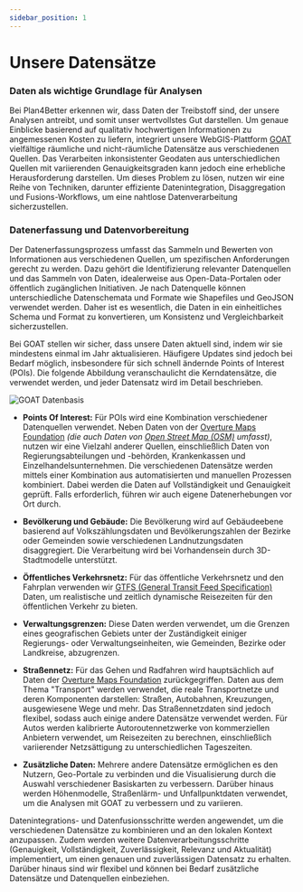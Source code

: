 ```yaml
---
sidebar_position: 1
---
```


# Unsere Datensätze


### Daten als wichtige Grundlage für Analysen

Bei Plan4Better erkennen wir, dass Daten der Treibstoff sind, der unsere Analysen antreibt, und somit unser wertvollstes Gut darstellen. Um genaue Einblicke basierend auf qualitativ hochwertigen Informationen zu angemessenen Kosten zu liefern, integriert unsere WebGIS-Plattform [GOAT](https://goat.plan4better.de/login) vielfältige räumliche und nicht-räumliche Datensätze aus verschiedenen Quellen. Das Verarbeiten inkonsistenter Geodaten aus unterschiedlichen Quellen mit variierenden Genauigkeitsgraden kann jedoch eine erhebliche Herausforderung darstellen. Um dieses Problem zu lösen, nutzen wir eine Reihe von Techniken, darunter effiziente Datenintegration, Disaggregation und Fusions-Workflows, um eine nahtlose Datenverarbeitung sicherzustellen.


### Datenerfassung und Datenvorbereitung

Der Datenerfassungsprozess umfasst das Sammeln und Bewerten von Informationen aus verschiedenen Quellen, um spezifischen Anforderungen gerecht zu werden. Dazu gehört die Identifizierung relevanter Datenquellen und das Sammeln von Daten, idealerweise aus Open-Data-Portalen oder öffentlich zugänglichen Initiativen. Je nach Datenquelle können unterschiedliche Datenschemata und Formate wie Shapefiles und GeoJSON verwendet werden. Daher ist es wesentlich, die Daten in ein einheitliches Schema und Format zu konvertieren, um Konsistenz und Vergleichbarkeit sicherzustellen.

Bei GOAT stellen wir sicher, dass unsere Daten aktuell sind, indem wir sie mindestens einmal im Jahr aktualisieren. Häufigere Updates sind jedoch bei Bedarf möglich, insbesondere für sich schnell ändernde Points of Interest (POIs). Die folgende Abbildung veranschaulicht die Kerndatensätze, die verwendet werden, und jeder Datensatz wird im Detail beschrieben.

![GOAT Datenbasis](/img/data/data_basis/original_files/data_en_blue.png "GOAT Datenbasis")

- **Points Of Interest:** Für POIs wird eine Kombination verschiedener Datenquellen verwendet. Neben Daten von der [Overture Maps Foundation](https://overturemaps.org/) *(die auch Daten von [Open Street Map (OSM)](https://wiki.openstreetmap.org/) umfasst)*, nutzen wir eine Vielzahl anderer Quellen, einschließlich Daten von Regierungsabteilungen und -behörden, Krankenkassen und Einzelhandelsunternehmen. Die verschiedenen Datensätze werden mittels einer Kombination aus automatisierten und manuellen Prozessen kombiniert. Dabei werden die Daten auf Vollständigkeit und Genauigkeit geprüft. Falls erforderlich, führen wir auch eigene Datenerhebungen vor Ort durch.

- **Bevölkerung und Gebäude:** Die Bevölkerung wird auf Gebäudeebene basierend auf Volkszählungsdaten und Bevölkerungszahlen der Bezirke oder Gemeinden sowie verschiedenen Landnutzungsdaten disaggregiert. Die Verarbeitung wird bei Vorhandensein durch 3D-Stadtmodelle unterstützt.

- **Öffentliches Verkehrsnetz:** Für das öffentliche Verkehrsnetz und den Fahrplan verwenden wir [GTFS (General Transit Feed Specification)](https://gtfs.org/) Daten, um realistische und zeitlich dynamische Reisezeiten für den öffentlichen Verkehr zu bieten.

- **Verwaltungsgrenzen:** Diese Daten werden verwendet, um die Grenzen eines geografischen Gebiets unter der Zuständigkeit einiger Regierungs- oder Verwaltungseinheiten, wie Gemeinden, Bezirke oder Landkreise, abzugrenzen.

- **Straßennetz:** Für das Gehen und Radfahren wird hauptsächlich auf Daten der [Overture Maps Foundation](https://overturemaps.org/) zurückgegriffen. Daten aus dem Thema "Transport" werden verwendet, die reale Transportnetze und deren Komponenten darstellen: Straßen, Autobahnen, Kreuzungen, ausgewiesene Wege und mehr. Das Straßennetzdaten sind jedoch flexibel, sodass auch einige andere Datensätze verwendet werden. Für Autos werden kalibrierte Autoroutennetzwerke von kommerziellen Anbietern verwendet, um Reisezeiten zu berechnen, einschließlich variierender Netzsättigung zu unterschiedlichen Tageszeiten.

- **Zusätzliche Daten:** Mehrere andere Datensätze ermöglichen es den Nutzern, Geo-Portale zu verbinden und die Visualisierung durch die Auswahl verschiedener Basiskarten zu verbessern. Darüber hinaus werden Höhenmodelle, Straßenlärm- und Unfallpunktdaten verwendet, um die Analysen mit GOAT zu verbessern und zu variieren.

Datenintegrations- und Datenfusionsschritte werden angewendet, um die verschiedenen Datensätze zu kombinieren und an den lokalen Kontext anzupassen. Zudem werden weitere Datenverarbeitungsschritte (Genauigkeit, Vollständigkeit, Zuverlässigkeit, Relevanz und Aktualität) implementiert, um einen genauen und zuverlässigen Datensatz zu erhalten. Darüber hinaus sind wir flexibel und können bei Bedarf zusätzliche Datensätze und Datenquellen einbeziehen.
